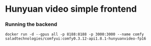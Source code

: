 # Hunyuan video simple frontend

### Running the backend

`docker run -d --gpus all -p 8188:8188 -p 3000:3000 --name comfy saladtechnologies/comfyui:comfy0.3.12-api1.8.1-hunyuanvideo-fp16`